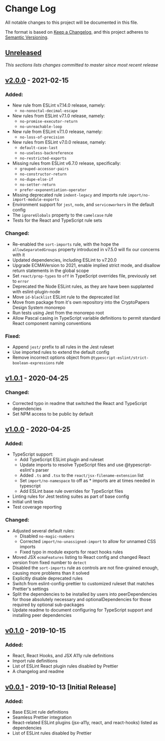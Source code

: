 # Change Log

All notable changes to this project will be documented in this file.

The format is based on [Keep a Changelog](https://keepachangelog.com/en/1.0.0/), and this project adheres to [Semantic Versioning](https://semver.org/spec/v2.0.0.html).

## [Unreleased](https://github.com/crypto-papers/design-system/tree/main/packages/eslint-config)

_This sections lists changes committed to master since most recent release_

## [v2.0.0](https://github.com/crypto-papers/design-system/tree/prettier-config%402.0.0) - 2021-02-15

### Added:

- New rule from ESLint v7.14.0 release, namely:
  - `no-nonoctal-decimal-escape`
- New rules from ESLint v7.1.0 release, namely:
  - `no-promise-executor-return`
  - `no-unreachable-loop`
- New rule from ESLint v7.1.0 release, namely:
  - `no-loss-of-precision`
- New rules from ESLint v7.0.0 release, namely:
  - `default-case-last`
  - `no-useless-backreference`
  - `no-restricted-exports`
- Missing rules from ESLint v6.7.0 release, specifically:
  - `grouped-accessor-pairs`
  - `no-constructor-return`
  - `no-dupe-else-if`
  - `no-setter-return`
  - `prefer-exponentiation-operator`
- Missing deprecated rule `indent-legacy` and imports rule `import/no-import-module-exports`
- Environment support for `jest`, `node`, and `serviceworkers` in the default config
- The `ignoreGlobals` property to the `camelcase` rule
- Tests for the React and TypeScript rule sets

### Changed:

- Re-enabled the `sort-imports` rule, with the hope the `allowSeparatedGroups` property introduced in v7.5.0 will fix our concerns with it
- Updated dependencies, including ESLint to v7.20.0
- Upgrade ECMAVersion to 2021, enable implied strict mode, and disallow return statements in the global scope
- Set `react/prop-types` to `off` in TypeScript overrides file, previously set to `error`
- Deprecated the Node ESLint rules, as they are have been supplanted with eslint-plugin-node
- Move `id-blacklist` ESLint rule to the deprecated list
- Move from package from it's own repository into the CryptoPapers Design System monorepo
- Run tests using Jest from the monorepo root
- Allow Pascal casing in TypeScript variable definitions to permit standard React component naming conventions

### Fixed:

- Append `jest/` prefix to all rules in the Jest ruleset
- Use imported rules to extend the default config
- Remove incorrect options object from `@typescript-eslint/strict-boolean-expressions` rule

## [v1.0.1](https://github.com/crypto-papers/eslint-config/compare/v1.0.0...v1.0.1) - 2020-04-25

### Changed:

- Corrected typo in readme that switched the React and TypeScript dependencies
- Set NPM access to be public by default

## [v1.0.0](https://github.com/crypto-papers/eslint-config/compare/v0.1.0...v1.0.0) - 2020-04-25

### Added:

- TypeScript support:
  - Add TypeScript ESLint plugin and ruleset
  - Update imports to resolve TypeScript files and use @typescript-eslint's parser
  - Added `.ts` and `.tsx` to the `react/jsx-filename-extension` list
  - Set `import/no-namespace` to off as \* imports are at times needed in typescript
  - Add ESLint base rule overrides for TypeScript files
- Linting rules for Jest testing suites as part of base config
- Initial unit tests
- Test coverage reporting

### Changed:

- Adjusted several default rules:
  - Disabled `no-magic-numbers`
  - Corrected `import/no-unassigned-import` to allow for unnamed CSS imports
  - Fixed typo in module exports for react hooks rules
- Moved JSX `ecmaFeatures` listing to React config and changed React version from fixed number to `detect`
- Disabled the `sort-imports` rule as controls are not fine-grained enough, causing more problems than it solved
- Explicitly disable deprecated rules
- Switch from eslint-config-prettier to customized ruleset that matches Prettier's settings
- Split the dependencies to be installed by users into peerDependencies for those absolutely necessary and optionalDependencies for those required by optional sub-packages
- Update readme to document configuring for TypeScript support and installing peer dependencies

## [v0.1.0](https://github.com/crypto-papers/eslint-config/compare/v0.0.1...v0.1.0) - 2019-10-15

### Added:

- React, React Hooks, and JSX A11y rule definitions
- Import rule definitions
- List of ESLint React plugin rules disabled by Prettier
- A changelog and readme

## [v0.0.1](https://github.com/crypto-papers/eslint-config/releases/tag/v0.0.1) - 2019-10-13 [Initial Release]

### Added:

- Base ESLint rule definitions
- Seamless Prettier integration
- React-related ESLint plugins (jsx-a11y, react, and react-hooks) listed as dependencies
- List of ESLint rules disabled by Prettier
